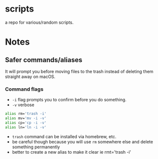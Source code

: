# scripts

a repo for various/random scripts. 

# Notes

## Safer commands/aliases

It will prompt you before moving files to the trash instead of deleting them straight away on macOS.

### Command flags

- `-i` flag prompts you to confirm before you do something.
- `-v` verbose

```sh
alias rm='trash -i'
alias mv='mv -i -v'
alias cp='cp -i -v'
alias ln='ln -i -v'
```

- `trash` command can be installed via homebrew, etc.
- be careful though because you will use `rm` somewhere else and delete something permanently
- better to create a new alias to make it clear ie rmt='trash -i'
